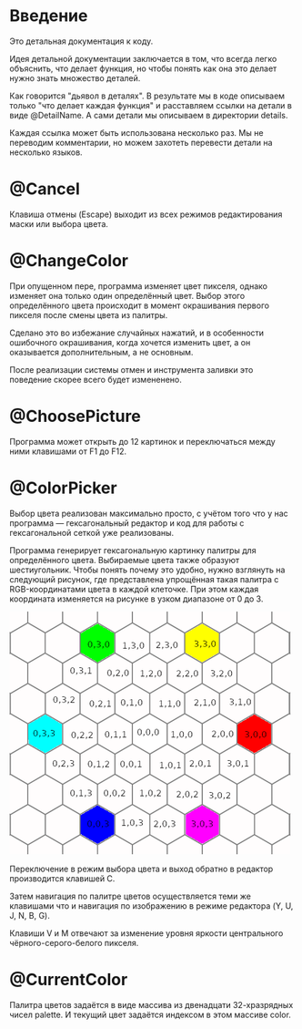 # Введение
Это детальная документация к коду.

Идея детальной документации заключается в том, что всегда
легко объяснить, что делает функция, но чтобы понять как
она это делает нужно знать множество деталей.

Как говорится "дьявол в деталях". В результате мы в коде
описываем только "что делает каждая функция" и расставляем
ссылки на детали в виде @DetailName. А сами детали мы
описываем в директории details.

Каждая ссылка может быть использована несколько раз.
Мы не переводим комментарии, но можем захотеть перевести
детали на несколько языков.

# @Cancel

Клавиша отмены (Escape) выходит из всех режимов редактирования
маски или выбора цвета.

# @ChangeColor

При опущенном пере, программа изменяет цвет пикселя,
однако изменяет она только один определённый цвет.
Выбор этого определённого цвета происходит в момент
окрашивания первого пикселя после смены цвета из палитры.

Сделано это во избежание случайных нажатий, и в особенности
ошибочного окрашивания, когда хочется изменить цвет, а он
оказывается дополнительным, а не основным.

После реализации системы отмен и инструмента заливки это
поведение скорее всего будет измененено.

# @ChoosePicture

Программа может открыть до 12 картинок и переключаться
между ними клавишами от F1 до F12.

# @ColorPicker

Выбор цвета реализован максимально просто, с учётом того
что у нас программа &mdash; гексагональный редактор и 
код для работы с гексагональной сеткой уже реализованы.

Программа генерирует гексагональную картинку палитры
для определённого цвета. Выбираемые цвета также образуют
шестиугольник. Чтобы понять почему это удобно, нужно
взглянуть на следующий рисунок, где представлена
упрощённая такая палитра с RGB-координатами цвета в каждой
клеточке. При этом каждая координата изменяется на
рисунке в узком диапазоне от 0 до 3.

![Координаты цветов в диалоге выбора цвета](../pictures/color-coordinates.png)

Переключение в режим выбора цвета и выход обратно в редактор
производится клавишей C.

Затем навигация по палитре цветов осуществляется теми же
клавишами что и навигация по изображению в режиме редактора
(Y, U, J, N, B, G).

Клавиши V и M отвечают за изменение уровня яркости
центрального чёрного-серого-белого пикселя.

# @CurrentColor

Палитра цветов задаётся в виде массива из двенадцати 32-хразрядных
чисел palette. И текущий цвет задаётся индексом в этом
массиве color.
